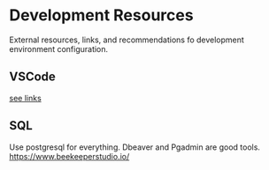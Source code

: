 # Development Resources

External resources, links, and recommendations fo development environment configuration.

## VSCode

[see links](vscode/links.md)

## SQL

Use postgresql for everything. Dbeaver and Pgadmin are good tools.
https://www.beekeeperstudio.io/
